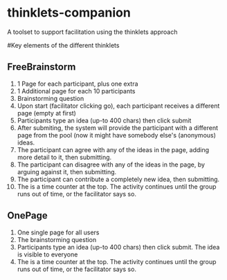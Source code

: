 # thinklets-companion
A toolset to support facilitation using the thinklets approach

#Key elements of the different thinklets
## FreeBrainstorm
1. 1 Page for each participant, plus one extra
2. 1 Additional page for each 10 participants
3. Brainstorming question
4. Upon start (facilitator clicking go), each participant receives a different page (empty at first)
5. Participants type an idea (up-to 400 chars) then click submit
6. After submiting, the system will provide the participant with a different page from the pool (now it might have somebody else's (anonymous) ideas. 
  1. The participant can agree with any of the ideas in the page, adding more detail to it, then submitting.
  2. The participant can disagree with any of the ideas in the page, by arguing against it, then submitting.
  3. The participant can contribute a completely new idea, then submitting.
7. The is a time counter at the top. The activity continues until the group runs out of time, or the facilitator says so.

## OnePage 
1. One single page for all users
2. The brainstorming question
3. Participants type an idea (up-to 400 chars) then click submit. The idea is visible to everyone
4. The is a time counter at the top. The activity continues until the group runs out of time, or the facilitator says so.


